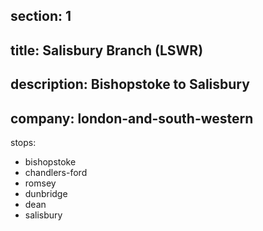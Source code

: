 ﻿section: 1
----
title: Salisbury Branch (LSWR)
----
description: Bishopstoke to Salisbury
----
company: london-and-south-western
----
stops:
- bishopstoke
- chandlers-ford
- romsey
- dunbridge
- dean
- salisbury
